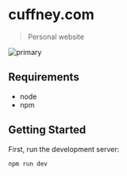 # cuffney.com

> Personal website

![primary](https://github.com/jcuffney/cuffney.com/actions/workflows/primary.yml/badge.svg)

## Requirements

- node
- npm

## Getting Started

First, run the development server:

`npm run dev`
